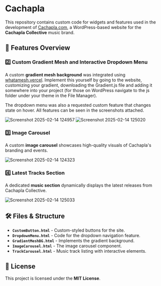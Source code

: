 # Cachapla 

This repository contains custom code for widgets and features used in the development of [Cachapla.com](https://cachapla.com), a WordPress-based website for the **Cachapla Collective** music brand.

## 📌 Features Overview


### 2️⃣ Custom Gradient Mesh and Interactive Dropdown Menu
A custom **gradient mesh background** was integrated using [whatamesh.vercel](https://whatamesh.vercel.app/). Implement this yourself by going to the website, customizing your gradient, downloading the Gradient.js file and adding it somewhere into your project (for those on WordPress navigate to the js folder under your theme in the File Manager).

The dropdown menu was also a requested custom feature that changes state on hover. All features can be seen in the screenshots attached. 

![Screenshot 2025-02-14 124957](https://github.com/user-attachments/assets/51982f37-7fa7-4e62-b48f-fa75d960a369)
![Screenshot 2025-02-14 125020](https://github.com/user-attachments/assets/33ae950d-3da0-4094-97e5-a71e5dac3052)


### 3️⃣ Image Carousel
A custom **image carousel** showcases high-quality visuals of Cachapla's branding and events.

![Screenshot 2025-02-14 124323](https://github.com/user-attachments/assets/1271fd54-3839-477a-af43-6b0f2cbd256c)


### 4️⃣ Latest Tracks Section
A dedicated **music section** dynamically displays the latest releases from Cachapla Collective.

![Screenshot 2025-02-14 125033](https://github.com/user-attachments/assets/c4d1ada1-cac5-40bf-8e42-405dbb89e348)


## 🛠 Files & Structure
- **`CustomButton.html`** - Custom-styled buttons for the site.
- **`DropdownMenu.html`** - Code for the dropdown navigation feature.
- **`GradientMeshBG.html`** - Implements the gradient background.
- **`ImageCarousel.html`** - The image carousel component.
- **`TrackCarousel.html`** - Music track listing with interactive elements.


## 📜 License
This project is licensed under the **MIT License**.
